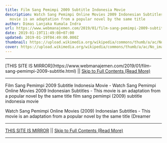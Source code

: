 ```yaml
---
title: Film Sang Pemimpi 2009 Subtitle Indonesia Movie
description: Watch Sang Pemimpi Online Movies 2009 Indonesian Subtitles - This
  movie is an adaptation from a popular novel by the same title
author: Dimas Lanjaka Kumala Indra
url: https://www.webmanajemen.com/2019/01/film-sang-pemimpi-2009-subtitle.html
date: 2019-01-19T11:49:08+07:00
updated: 2019-01-19T04:49:00.000Z
thumbnail: https://upload.wikimedia.org/wikipedia/commons/thumb/a/ac/No_image_available.svg/2048px-No_image_available.svg.png
cover: https://upload.wikimedia.org/wikipedia/commons/thumb/a/ac/No_image_available.svg/2048px-No_image_available.svg.png
---
```


<hr/> [THIS SITE IS MIRROR](https://www.webmanajemen.com/2019/01/film-sang-pemimpi-2009-subtitle.html) || <a href="https://www.webmanajemen.com/2019/01/film-sang-pemimpi-2009-subtitle.html" rel="follow" class="button" id="read-more">Skip to Full Contents (Read More)</a> <hr/> Film Sang Pemimpi 2009 Subtitle Indonesia Movie - Watch Sang Pemimpi Online Movies 2009 Indonesian Subtitles - This movie is an adaptation from a popular novel by the same title film sang pemimpi (2009) subtitle indonesia  movie
  
  
  
  Watch Sang Pemimpi Online Movies (2009) Indonesian Subtitles - This movie is an adaptation from a popular novel by the same title (Dreamer <hr/> [THIS SITE IS MIRROR](https://www.webmanajemen.com/2019/01/film-sang-pemimpi-2009-subtitle.html) || <a href="https://www.webmanajemen.com/2019/01/film-sang-pemimpi-2009-subtitle.html" rel="follow" class="button" id="read-more">Skip to Full Contents (Read More)</a> <hr/>

<script>
    if (location.host.includes('dimaslanjaka12')) {
      location.replace('https://www.webmanajemen.com/2019/01/film-sang-pemimpi-2009-subtitle.html');
    }
  </script>